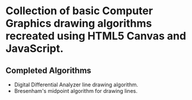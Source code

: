 # Collection of basic Computer Graphics drawing algorithms recreated using HTML5 Canvas and JavaScript.
## Completed Algorithms
* Digital Differential Analyzer line drawing algorithm.
* Bresenham's midpoint algorithm for drawing lines.